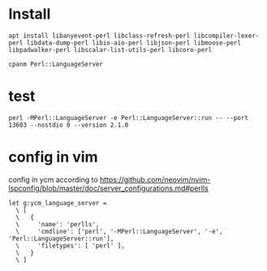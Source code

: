 # Install
```
apt install libanyevent-perl libclass-refresh-perl libcompiler-lexer-perl libdata-dump-perl libio-aio-perl libjson-perl libmoose-perl libpadwalker-perl libscalar-list-utils-perl libcoro-perl
```

```
cpanm Perl::LanguageServer
```

# test
```
perl -MPerl::LanguageServer -e Perl::LanguageServer::run -- --port 13603 --nostdio 0 --version 2.1.0
```

# config in vim
config in ycm according to https://github.com/neovim/nvim-lspconfig/blob/master/doc/server_configurations.md#perlls
```
let g:ycm_language_server =
  \ [
  \   {
  \     'name': 'perlls',
  \     'cmdline': ['perl', '-MPerl::LanguageServer', '-e', 'Perl::LanguageServer::run'],
  \     'filetypes': [ 'perl' ],
  \   }
  \ ]
```
